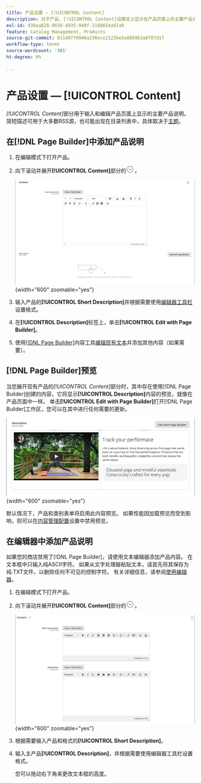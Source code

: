 ```yaml
---
title: 产品设置 — [!UICONTROL Content]
description: 对于产品，[!UICONTROL Content]设置定义显示在产品页面上的主要产品说明。
exl-id: d38aa828-8656-4935-948f-3188654a91a0
feature: Catalog Management, Products
source-git-commit: 01148770946a236ece2122be5a88b963a0f07d1f
workflow-type: tm+mt
source-wordcount: '301'
ht-degree: 0%

---
```


# 产品设置 — [!UICONTROL Content]

_[!UICONTROL Content]_&#x200B;部分用于输入和编辑产品页面上显示的主要产品说明。 简短描述可用于大多数RSS源，也可能出现在目录列表中，具体取决于[主题](../content-design/themes.md)。

## 在[!DNL Page Builder]中添加产品说明

1. 在编辑模式下打开产品。

1. 向下滚动并展开&#x200B;**[!UICONTROL Content]**&#x200B;部分的![扩展选择器](../assets/icon-display-expand.png)。

   ![产品内容](./assets/product-content.png){width="600" zoomable="yes"}

1. 输入产品的&#x200B;**[!UICONTROL Short Description]**&#x200B;并根据需要使用[编辑器工具栏](../content-design/editor.md)设置格式。

1. 在&#x200B;**[!UICONTROL Description]**&#x200B;标签上，单击&#x200B;**[!UICONTROL Edit with Page Builder]**。

1. 使用[[!DNL Page Builder]](../page-builder/introduction.md)内容工具[编辑现有文本](../page-builder/text.md)并添加其他内容（如果需要）。

## [!DNL Page Builder]预览

当您展开现有产品的&#x200B;_[!UICONTROL Content]_&#x200B;部分时，其中存在使用[!DNL Page Builder]创建的内容，它将显示&#x200B;**[!UICONTROL Description]**&#x200B;内容的预览，就像在产品页面中一样。 单击&#x200B;**[!UICONTROL Edit with Page Builder]**&#x200B;打开[!DNL Page Builder]工作区，您可以在其中进行任何需要的更新。

![描述预览](../page-builder/assets/pb-product-category-content-preview.png){width="600" zoomable="yes"}

默认情况下，产品和类别表单将启用此内容预览。 如果性能因加载预览而受到影响，则可以在[内容管理配置](../configuration-reference/general/content-management.md#advanced-content-tools)设置中禁用预览。

## 在编辑器中添加产品说明

如果您的商店禁用了[!DNL Page Builder]，请使用文本编辑器添加产品内容。 在文本框中只输入纯ASCII字符。 如果从文字处理器粘贴文本，请首先将其保存为纯.TXT文件，以删除任何不可见的控制字符。 有关详细信息，请参阅[使用编辑器](../content-design/editor.md)。

1. 在编辑模式下打开产品。

1. 向下滚动并展开&#x200B;**[!UICONTROL Content]**&#x200B;部分的![扩展选择器](../assets/icon-display-expand.png)。

   ![简单产品内容](./assets/product-simple-content.png){width="600" zoomable="yes"}

1. 根据需要输入产品和格式的&#x200B;**[!UICONTROL Short Description]**。

1. 输入主产品&#x200B;**[!UICONTROL Description]**，并根据需要使用编辑器工具栏设置格式。

   您可以拖动右下角来更改文本框的高度。
